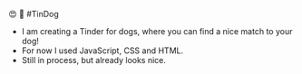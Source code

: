 😍 🐩 #TinDog

- I am creating a Tinder for dogs, where you can find a nice match to your dog!
- For now I used JavaScript, CSS and HTML.
-  Still in process, but already looks nice.
